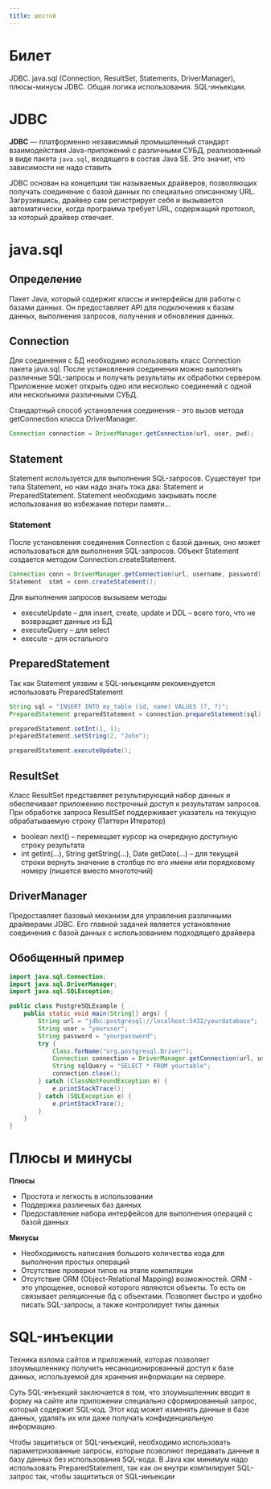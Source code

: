 ```yaml
---
title: шестой
---
```

# Билет
JDBC. java.sql (Connection, ResultSet, Statements, DriverManager), плюсы-минусы JDBC. Общая логика использования. SQL-инъекции. 

# JDBC
**JDBC** — платформенно независимый промышленный стандарт взаимодействия Java-приложений с различными СУБД, реализованный в виде пакета `java.sql`, входящего в состав Java SE. Это значит, что зависимости не надо ставить

JDBC основан на концепции так называемых драйверов, позволяющих получать соединение с базой данных по специально описанному URL. Загрузившись, драйвер сам регистрирует себя и вызывается автоматически, когда программа требует URL, содержащий протокол, за который драйвер отвечает.

# java.sql
## Определение
Пакет Java, который содержит классы и интерфейсы для работы с базами данных. Он предоставляет API для подключения к базам данных, выполнения запросов, получения и обновления данных. 

## Connection
Для соединения с БД необходимо использовать класс Connection пакета java.sql. После установления соединения можно выполнять различные SQL-запросы и получать результаты их обработки сервером. Приложение может открыть одно или несколько соединений с одной или несколькими различными СУБД.

Стандартный способ установления соединения - это вызов метода getConnection класса DriverManager.
```java
Connection connection = DriverManager.getConnection(url, user, pwd);
```
  
## Statement
Statement используется для выполнения SQL-запросов. Существует три типа Statement, но нам надо знать тока два: Statement и PreparedStatement. Statement необходимо закрывать после использования во избежание потери памяти...
### Statement
После установления соединения Connection с базой данных, оно может использоваться для выполнения SQL-запросов. Объект Statement создается методом Connection.createStatement.
```java
Connection conn = DriverManager.getConnection(url, username, password);
Statement  stmt = conn.createStatement();
```
Для выполнения запросов вызываем методы 
- executeUpdate – для insert, create, update и DDL – всего того, что не возвращает данные из БД
- executeQuery – для select
- execute – для остального

## PreparedStatement
Так как Statement уязвим к SQL-инъекциям рекомендуется использовать PreparedStatement

```java
String sql = "INSERT INTO my_table (id, name) VALUES (?, ?)";
PreparedStatement preparedStatement = connection.prepareStatement(sql);

preparedStatement.setInt(1, 1);
preparedStatement.setString(2, "John");

preparedStatement.executeUpdate();
```

## ResultSet
Класс ResultSet представляет результирующий набор данных и обеспечивает приложению построчный доступ к результатам запросов. При обработке запроса ResultSet поддерживает указатель на текущую обрабатываемую строку (Паттерн Итератор)

- boolean next() – перемещает курсор на очередную доступную строку результата 
- int getInt(…), String getString(…), Date getDate(…) – для текущей строки вернуть значение в столбце по его имени или порядковому номеру (пишется вместо многоточий)

## DriverManager
Предоставляет базовый механизм для управления различными драйверами JDBC. Его главной задачей является установление соединения с базой данных с использованием подходящего драйвера

## Обобщенный пример
```java
import java.sql.Connection;
import java.sql.DriverManager;
import java.sql.SQLException;

public class PostgreSQLExample {
    public static void main(String[] args) {
        String url = "jdbc:postgresql://localhost:5432/yourdatabase";
        String user = "youruser"; 
        String password = "yourpassword"; 
        try {
            Class.forName("org.postgresql.Driver");
            Connection connection = DriverManager.getConnection(url, user, password);
            String sqlQuery = "SELECT * FROM yourtable"; 
            connection.close();
        } catch (ClassNotFoundException e) {
            e.printStackTrace();
        } catch (SQLException e) {
            e.printStackTrace();
        }
    }
}
```
# Плюсы и минусы
**Плюсы**
- Простота и легкость в использовании
- Поддержка различных баз данных
- Предоставление набора интерфейсов для выполнения операций с базой данных

**Минусы**
- Необходимость написания большого количества кода для выполнения простых операций
- Отсутствие проверки типов на этапе компиляции
- Отсутствие ORM (Object-Relational Mapping) возможностей. ORM - это упрощение, основой которого являются объекты. То есть он связывает реляционные бд с объектами. Позволяет быстро и удобно писать SQL-запросы, а также контролирует типы данных

# SQL-инъекции
Техника взлома сайтов и приложений, которая позволяет злоумышленнику получить несанкционированный доступ к базе данных, используемой для хранения информации на сервере.

Суть SQL-инъекций заключается в том, что злоумышленник вводит в форму на сайте или приложении специально сформированный запрос, который содержит SQL-код. Этот код может изменять данные в базе данных, удалять их или даже получать конфиденциальную информацию.

Чтобы защититься от SQL-инъекций, необходимо использовать параметризованные запросы, которые позволяют передавать данные в базу данных без использования SQL-кода. В Java как минимум надо использовать PreparedStatement, так как он внутри компилирует SQL-запрос так, чтобы защититься от SQL-инъекции